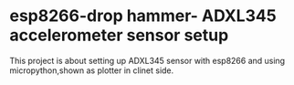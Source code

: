 # esp8266-drop hammer- ADXL345 accelerometer sensor setup

This project is about setting up ADXL345 sensor with esp8266 and using micropython,shown as plotter in clinet side.
